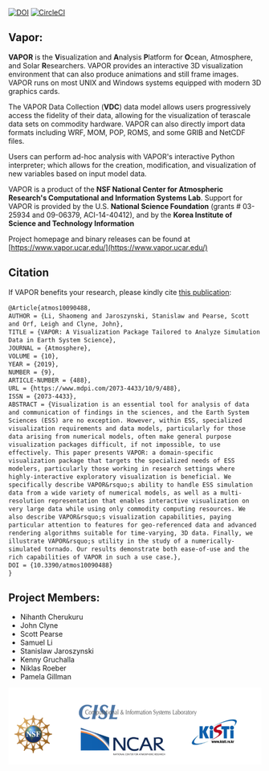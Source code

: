 [![DOI](https://zenodo.org/badge/DOI/10.5281/zenodo.10725772.svg)](https://doi.org/10.5281/zenodo.10725772)
[![CircleCI](https://circleci.com/gh/NCAR/VAPOR.svg?style=svg)](https://circleci.com/gh/NCAR/VAPOR) 

## Vapor:

**VAPOR** is the **V**isualization and **A**nalysis **P**latform for **O**cean, Atmosphere, and Solar **R**esearchers.  VAPOR provides an interactive 3D visualization environment that can also produce animations and still frame images.  VAPOR runs on most UNIX and Windows systems equipped with modern 3D graphics cards.

The VAPOR Data Collection (**VDC**) data model allows users progressively access the fidelity of their data, allowing for the visualization of terascale data sets on commodity hardware.  VAPOR can also directly import data formats including WRF, MOM, POP, ROMS, and some GRIB and NetCDF files.

Users can perform ad-hoc analysis with VAPOR's interactive Python interpreter; which allows for the creation, modification, and visualization of new variables based on input model data.

VAPOR is a product of the **NSF National Center for Atmospheric Research's Computational and Information Systems Lab**. Support for VAPOR is provided by the U.S. **National Science Foundation** (grants # 03-25934 and 09-06379, ACI-14-40412), and by the **Korea Institute of Science and Technology Information**

Project homepage and binary releases can be found at [https://www.vapor.ucar.edu/](https://www.vapor.ucar.edu/)

## Citation
If VAPOR benefits your research, please kindly cite [this publication](https://www.mdpi.com/2073-4433/10/9/488):
```
@Article{atmos10090488,
AUTHOR = {Li, Shaomeng and Jaroszynski, Stanislaw and Pearse, Scott and Orf, Leigh and Clyne, John},
TITLE = {VAPOR: A Visualization Package Tailored to Analyze Simulation Data in Earth System Science},
JOURNAL = {Atmosphere},
VOLUME = {10},
YEAR = {2019},
NUMBER = {9},
ARTICLE-NUMBER = {488},
URL = {https://www.mdpi.com/2073-4433/10/9/488},
ISSN = {2073-4433},
ABSTRACT = {Visualization is an essential tool for analysis of data and communication of findings in the sciences, and the Earth System Sciences (ESS) are no exception. However, within ESS, specialized visualization requirements and data models, particularly for those data arising from numerical models, often make general purpose visualization packages difficult, if not impossible, to use effectively. This paper presents VAPOR: a domain-specific visualization package that targets the specialized needs of ESS modelers, particularly those working in research settings where highly-interactive exploratory visualization is beneficial. We specifically describe VAPOR&rsquo;s ability to handle ESS simulation data from a wide variety of numerical models, as well as a multi-resolution representation that enables interactive visualization on very large data while using only commodity computing resources. We also describe VAPOR&rsquo;s visualization capabilities, paying particular attention to features for geo-referenced data and advanced rendering algorithms suitable for time-varying, 3D data. Finally, we illustrate VAPOR&rsquo;s utility in the study of a numerically- simulated tornado. Our results demonstrate both ease-of-use and the rich capabilities of VAPOR in such a use case.},
DOI = {10.3390/atmos10090488}
}
```

## Project Members:

- Nihanth Cherukuru
- John Clyne
- Scott Pearse
- Samuel Li
- Stanislaw Jaroszynski
- Kenny Gruchalla
- Niklas Roeber
- Pamela Gillman

![Vapor Banner](share/images/vapor_banner.png)
